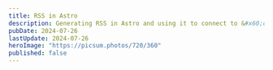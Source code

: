 ```yaml
---
title: RSS in Astro
description: Generating RSS in Astro and using it to connect to &#x60;dev.to&#x60;
pubDate: 2024-07-26
lastUpdate: 2024-07-26
heroImage: "https://picsum.photos/720/360"
published: false
---
```

